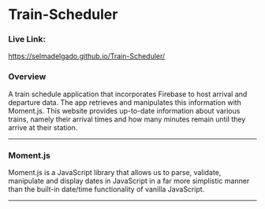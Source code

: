 # Train-Scheduler

### Live Link: 
https://selmadelgado.github.io/Train-Scheduler/



### Overview

A train schedule application that incorporates Firebase to host arrival and departure data.  The app  retrieves and manipulates this information with Moment.js. This website provides up-to-date information about various trains, namely their arrival times and how many minutes remain until they arrive at their station.

- - -

### Moment.js

Moment.js is a JavaScript library that allows us to parse, validate, manipulate and display dates in JavaScript in a far more simplistic manner than the built-in date/time functionality of vanilla JavaScript.

- - -
